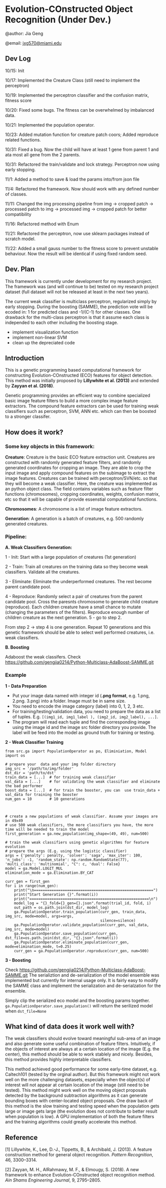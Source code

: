 # Evolution-COnstructed Object Recognition (Under Dev.)

@author: Jia Geng

@email: jxg570@miami.edu  


## Dev Log 

10/15:  Init

10/17:  Implemented the Creature Class (still need to implement the perceptron)

10/19:  Implemented the perceptron classifier and the confusion matrix, fitness score

10/20:  Fixed some bugs. The fitness can be overwhelmed by imbalanced data. 

10/21:  Implemented the population operator.

10/23:  Added mutation function for creature patch coors; Added reproduce related functions.

10/31:  Fixed a bug. Now the child will have at least 1 gene from parent 1 and ata most all gene from the 2 parents.

10/31:  Refactored the train/validate and lock strategy. Perceptron now using early stopping.

11/1:   Added a method to save & load the params into/from json file

11/4:   Refactored the framework. Now should work with any defined number of classes.

11/11:  Changed the img processing pipeline from img -> cropped patch -> processed patch to img -> processed img -> cropped patch for better compatibility

11/16:  Refactored method with Enum

11/21:  Refactored the perceptron, now use sklearn packages instead of scratch model.

11/22:  Added a small gauss number to the fitness score to prevent unstable behaviour. Now the result will be identical if using fixed random seed.

## Dev. Plan

This framework is currently under development for my research project. The framework was (and will continue to be) tested on my research project dataset (full dataset will not be released at least in the next two years).

The current weak classifier is multiclass perceptron, regularized simply by early stopping. During the boosting (SAMME), the prediction vote will be ecoded in: 1 for predicted class and -1/(C-1) for other classes. One drawback for the multi-class perceptron is that it assume each class is independed to each other including the boosting stage.
 
- implement visualization function 
- implement non-linear SVM 
- clean up the depreciated code


## Introduction

This is a genetic programming based computational framework for constructing Evolution-COnstructed (ECO) features for object detection. This method was initially proposed by __Lillywhite et al. (2013)__ and extended by __Zayyan et al. (2018)__. 

Genetic programming provides an efficient way to combine specialized basic image feature filters to build a more complex image feature extractors. The compound feature extractors can be used for training weak classifiers such as perceptron, SVM, ANN etc. which can then be boosted to a stronger classifer. 

## How does it work?

### Some key objects in this framework:

__Creature__: Creature is the basic ECO feature extraction unit. Creatures are constructed with randomly generated feature filters, and randomly generated coordinates for cropping an image. They are able to crop the input image and apply compound features on the subimage to extract the image features. Creatures can be trained with perceptron/SVN/etc. so that they will become a weak classifier. Here, the creature was implemented as an python object class. The field contains variables such as feature filter functions (chromosomes), cropping coordinates, weights, confusion matrix, etc so that it will be capable of provide essenstial computational functions.

__Chromosomes__: A chromosome is a list of image feature extractors.

__Generation__: A generation is a batch of creatures, e.g. 500 randomly generated creatures. 

### Pipeline:

__A. Weak Classifiers Generation:__

1 - Init: Start with a large population of creatures (1st generation)

2 - Train: Train all creatures on the training data so they become weak classifiers. Validate all the creatures.

3 - Eliminate: Eliminate the underperformed creatures. The rest become parent candidate pool.

4 - Reproduce: Randomly select a pair of creatures from the parent candidate pool. Cross the paresnts chromosome to generate child creature (reproduce). Each children creature have a small chance to mutate (changing the parameters of the filters). Reproduce enough number of children creature as the next generation.
5 - go to step 2.

From step 2 -> step 4 is one generation. Repeat 10 generations and this genetic framework should be able to select well performed creatures, i.e. weak classifiers.

__B. Boosting__

Adaboost the weak classifers. 
Check https://github.com/gengjia0214/Python-Multiclass-AdaBoost-SAMME.git

### Example

__1 - Data Preparation__

- Put your image data named with integer id (__.png format__, e.g. 1.png, 2.png. 3.png) into a folder. Image must be
 in same size.
- You need to encode the image category (label) into 0, 1, 2, 3 etc.
- For training/testing/validation data, you need to prepare the data as a list of tuples. E.g. `[(img1_id, img1_label
), (img2_id, img2_label), ...]`. 
- The program will read each tuple and find the corresponding image using the image id and the image src folder
 directory you provide. The label will be feed into the model as ground truth for training or testing. 

__2 - Weak Classifier Training__


```
from src.ga import PopulationOperator as po, Eliminiation, Model
import os

# prepare your  data and your img folder directory
img_src = '/path/to/img/folder'
dst_dir = 'path/to/dst'
train_data = [...]  # for training weak classifier
val_data = [...]    # for validating the weak classifier and eliminate the bad performer
boost_data = [...]  # for train the booster, you can  use train_data + val_data for training the booster
num_gen = 10        # 10 generations



# create a new populations of weak classifier. Assume your images are in 49x49
# use 500 weak classifiers, the more classifiers you have, the more time will be needed to train the model
first_generation = ga.new_population(img_shape=(49, 49), num=500)

# train the weak classifiers using genetic algorithms for feature evolution
# prepare the args (E.g. using the logistic classifier)
args = {'penalty': penalty, 'solver': 'saga', 'max_iter': 100, 'n_jobs': -1, 'random_state': np.random.RandomState(77), 'multi_class': 'multinomial', "C": c, 'dual': False} 
model = ga.Model.LOGIT_MUL
elimination_mode = ga.Elimination.BY_CAT

curr_gen = first_gen
for i in range(num_gen):
    print("\n======================================================")
    print("Start Generation {}".format(i))
    print("======================================================\n")
    model_log = "{}_fold={}_gen={}.json".format(trial_id, fold, i)
    out_path = os.path.join(dst_dir, model_log)
    ga.PopulationOperator.train_population(curr_gen, train_data, img_src, mode=model, args=args,
                                           silence=silence)
    ga.PopulationOperator.validate_population(curr_gen, val_data, img_src, mode=model)
    ga.PopulationOperator.save_population(curr_gen, dst_file=os.path.join(dst_dir, "{}.json".format(i))
    ga.PopulationOperator.eliminate_population(curr_gen, mode=elimination_mode, t=0.25)
    curr_gen = ga.PopulationOperator.reproduce(curr_gen, num=500)
```
__3 - Boosting__

Check https://github.com/gengjia0214/Python-Multiclass-AdaBoost-SAMME.git
The serializtion and de-serialization of the model ensemble was implemented but currently for internal usage only.
It is fairly easy to modify the SAMME class and implement the serialization and de-serialzation for the ensemble.

Simply clip the serialized eco model and the boosting params together. `ga.PopulationOperator.save_population()` will return the serilized model when `dst_file=None` 

## What kind of data does it work well with?

The weak classifiers should evolve toward meaningful sub-area of an image and also generate some useful combination of feature filters. Intuitively, if the objects of interest are always at a certain location of the image (E.g. the center), this method should be able to work stablely and nicely. Besides, this method provides highly interpretable classifiers. 

This method achieved good performance for some early-time dataset, e.g. Caltech101 (tested by the orginal author). But this framework might not work well on the more challenging datasets, especially when the object(s) of interest will not appear at certain location of the image (still need to be tested). This method might work well on the moving object proposals detected by the background subtraction algorithms as it can generate bounding boxes with center-located object proposals. One draw back of this method is the slow training and testing speed when the population gets large or image gets large (the evolution does not contribute to better result when population is low). A GPU implementation of both the feature filters and the training algorithms could greatly accelerate this method.

## Reference

[1] Lillywhite, K., Lee, D.-J., Tippetts, B., & Archibald, J. (2013). A feature construction method for general object recognition. _Pattern Recognition_, 46, 3300–3314.

[2] Zayyan, M. H., AlRahmawy, M. F., & Elmougy, S. (2018). A new framework to enhance Evolution-COnstructed object recognition method. _Ain Shams Engineering Journal_, 9, 2795–2805.
